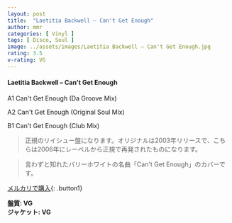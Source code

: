 ```yaml
---
layout: post
title:  "Laetitia Backwell – Can't Get Enough"
author: mmr
categories: [ Vinyl ]
tags: [ Disco, Soul ]
image: ../assets/images/Laetitia Backwell – Can't Get Enough.jpg
rating: 3.5
v-rating: VG
---
```


#### Laetitia Backwell – Can't Get Enough

A1  Can't Get Enough (Da Groove Mix)

A2  Can't Get Enough (Original Soul Mix)

B1  Can't Get Enough (Club Mix)

> 正規のリイシュー盤になります。オリジナルは2003年リリースで、こちらは2006年にレーベルから正規で再発されたものになります。

> 言わずと知れたバリーホワイトの名曲「Can't Get Enough」のカバーです。

[メルカリで購入](https://jp.mercari.com/item/m63458208694){: .button1}


<div class="mt-4 mb-4 d-flex align-items-center">
<strong class="mr-1">盤質: VG</strong>
</div>
<div class="mt-4 mb-4 d-flex align-items-center">
<strong class="mr-1">ジャケット: VG</strong>
</div>